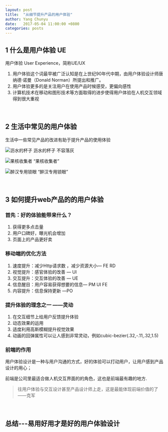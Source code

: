 ```yaml
---
layout: post
title:  "从细节提升产品的用户体验"
author: Yang Chunyu
date:   2017-05-04 11:00:00 +0800
categories: posts
---
```

## 1 什么是用户体验 UE 

用户体验 User Experience，简称UE/UX

1. 用户体验这个词最早被广泛认知是在上世纪90年代中期，由用户体验设计师唐纳德·诺曼（Donald Norman）所提出和推广。
2. 用户体验更多的是关注用户在使用产品时候感受，更偏向感性
3. 计算机技术在移动和图形技术等方面取得的进步使得用户体验在人机交互领域得到很大重视

　

## 2 生活中常见的用户体验

生活中一些常见产品的改进有助于提升产品的使用体验

![沥水的杯子](//konrumi.github.io/lianjia-talkbar/assets/img/improve-user-experience/1.png)
沥水的杯子 不容落灰

![果核收集者](//konrumi.github.io/lianjia-talkbar/assets/img/improve-user-experience/2.png)
“果核收集者”

![醉汉专用锁眼](//konrumi.github.io/lianjia-talkbar/assets/img/improve-user-experience/3.png)
“醉汉专用锁眼”

　

## 3 如何提升web产品的的用户体验

### 首先：好的体验能带来什么？

1. 获得更多点击量
2. 用户口碑好，曝光机会增加
3. 页面上的产品更好卖


### 移动端的优化方法 

1. 速度提升：减少Http请求数 ，减少资源大小— FE RD
2. 视觉提升：感官体验的改善 — UI
3. 交互提升：交互体验的改善 — UE  
4. 信息醒目：用户容易获得想要的信息— PM UI FE 
5. 内容提升：信息保持更新 —PO


### 提升体验的理念之一  ——灵动

1. 在交互细节上给用户反馈提升体验
2. 动态效果的运用
3. 适度利用高斯模糊提升视觉效果
4. 动画的回弹属性可以让人感到非常灵动，例如cubic-bezier(.32,-.11,.32,1.5)


### 前端的作用

用户体验设计是一种与用户沟通的方式，好的体验可以打动用户，让用户感到产品设计的用心；

前端是公司里最适合做人机交互界面的的角色，这也是前端最有趣的地方.

> 往用户体验与交互设计甚至产品设计师上走，这是最能体现前端价值的了——克军

　

## 总结---易用好用才是好的用户体验设计